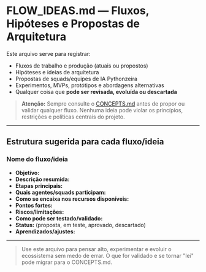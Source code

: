# FLOW_IDEAS.md — Fluxos, Hipóteses e Propostas de Arquitetura

Este arquivo serve para registrar:
- Fluxos de trabalho e produção (atuais ou propostos)
- Hipóteses e ideias de arquitetura
- Propostas de squads/equipes de IA Pythonzeira
- Experimentos, MVPs, protótipos e abordagens alternativas
- Qualquer coisa que **pode ser revisada, evoluída ou descartada**

> **Atenção:** Sempre consulte o [CONCEPTS.md](./CONCEPTS.md) antes de propor ou validar qualquer fluxo. Nenhuma ideia pode violar os princípios, restrições e políticas centrais do projeto.

---

## Estrutura sugerida para cada fluxo/ideia

### Nome do fluxo/ideia
- **Objetivo:**
- **Descrição resumida:**
- **Etapas principais:**
- **Quais agentes/squads participam:**
- **Como se encaixa nos recursos disponíveis:**
- **Pontos fortes:**
- **Riscos/limitações:**
- **Como pode ser testado/validado:**
- **Status:** (proposta, em teste, aprovado, descartado)
- **Aprendizados/ajustes:**

---

> Use este arquivo para pensar alto, experimentar e evoluir o ecossistema sem medo de errar. O que for validado e se tornar "lei" pode migrar para o CONCEPTS.md.
